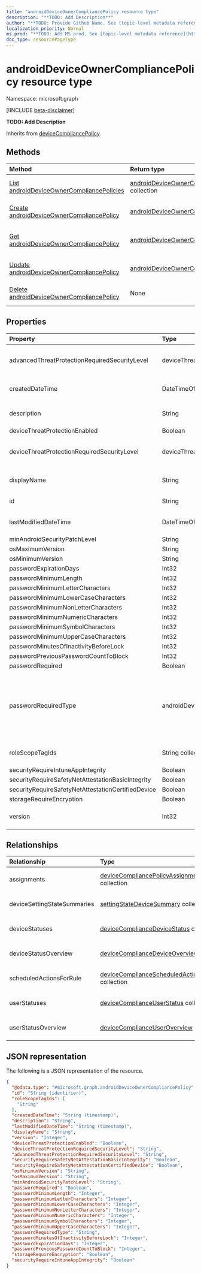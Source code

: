 ```yaml
---
title: "androidDeviceOwnerCompliancePolicy resource type"
description: "**TODO: Add Description**"
author: "**TODO: Provide Github Name. See [topic-level metadata reference](https://msgo.azurewebsites.net/add/document/guidelines/metadata.html#topic-level-metadata)**"
localization_priority: Normal
ms.prod: "**TODO: Add MS prod. See [topic-level metadata reference](https://msgo.azurewebsites.net/add/document/guidelines/metadata.html#topic-level-metadata)**"
doc_type: resourcePageType
---
```


# androidDeviceOwnerCompliancePolicy resource type

Namespace: microsoft.graph

[!INCLUDE [beta-disclaimer](../../includes/beta-disclaimer.md)]

**TODO: Add Description**


Inherits from [deviceCompliancePolicy](../resources/intune-devicecompliancepolicy.md).

## Methods
|Method|Return type|Description|
|:---|:---|:---|
|[List androidDeviceOwnerCompliancePolicies](../api/androiddeviceownercompliancepolicy-list.md)|[androidDeviceOwnerCompliancePolicy](../resources/androiddeviceownercompliancepolicy.md) collection|Get a list of the [androidDeviceOwnerCompliancePolicy](../resources/androiddeviceownercompliancepolicy.md) objects and their properties.|
|[Create androidDeviceOwnerCompliancePolicy](../api/androiddeviceownercompliancepolicy-create.md)|[androidDeviceOwnerCompliancePolicy](../resources/androiddeviceownercompliancepolicy.md)|Create a new [androidDeviceOwnerCompliancePolicy](../resources/androiddeviceownercompliancepolicy.md) object.|
|[Get androidDeviceOwnerCompliancePolicy](../api/androiddeviceownercompliancepolicy-get.md)|[androidDeviceOwnerCompliancePolicy](../resources/androiddeviceownercompliancepolicy.md)|Read the properties and relationships of an [androidDeviceOwnerCompliancePolicy](../resources/androiddeviceownercompliancepolicy.md) object.|
|[Update androidDeviceOwnerCompliancePolicy](../api/androiddeviceownercompliancepolicy-update.md)|[androidDeviceOwnerCompliancePolicy](../resources/androiddeviceownercompliancepolicy.md)|Update the properties of an [androidDeviceOwnerCompliancePolicy](../resources/androiddeviceownercompliancepolicy.md) object.|
|[Delete androidDeviceOwnerCompliancePolicy](../api/androiddeviceownercompliancepolicy-delete.md)|None|Deletes an [androidDeviceOwnerCompliancePolicy](../resources/androiddeviceownercompliancepolicy.md) object.|

## Properties
|Property|Type|Description|
|:---|:---|:---|
|advancedThreatProtectionRequiredSecurityLevel|deviceThreatProtectionLevel|**TODO: Add Description**. Possible values are: `unavailable`, `secured`, `low`, `medium`, `high`, `notSet`.|
|createdDateTime|DateTimeOffset|**TODO: Add Description** Inherited from [deviceCompliancePolicy](../resources/intune-devicecompliancepolicy.md).|
|description|String|**TODO: Add Description** Inherited from [deviceCompliancePolicy](../resources/intune-devicecompliancepolicy.md).|
|deviceThreatProtectionEnabled|Boolean|**TODO: Add Description**|
|deviceThreatProtectionRequiredSecurityLevel|deviceThreatProtectionLevel|**TODO: Add Description**. Possible values are: `unavailable`, `secured`, `low`, `medium`, `high`, `notSet`.|
|displayName|String|**TODO: Add Description** Inherited from [deviceCompliancePolicy](../resources/intune-devicecompliancepolicy.md).|
|id|String|**TODO: Add Description** Inherited from [entity](../resources/entity.md).|
|lastModifiedDateTime|DateTimeOffset|**TODO: Add Description** Inherited from [deviceCompliancePolicy](../resources/intune-devicecompliancepolicy.md).|
|minAndroidSecurityPatchLevel|String|**TODO: Add Description**|
|osMaximumVersion|String|**TODO: Add Description**|
|osMinimumVersion|String|**TODO: Add Description**|
|passwordExpirationDays|Int32|**TODO: Add Description**|
|passwordMinimumLength|Int32|**TODO: Add Description**|
|passwordMinimumLetterCharacters|Int32|**TODO: Add Description**|
|passwordMinimumLowerCaseCharacters|Int32|**TODO: Add Description**|
|passwordMinimumNonLetterCharacters|Int32|**TODO: Add Description**|
|passwordMinimumNumericCharacters|Int32|**TODO: Add Description**|
|passwordMinimumSymbolCharacters|Int32|**TODO: Add Description**|
|passwordMinimumUpperCaseCharacters|Int32|**TODO: Add Description**|
|passwordMinutesOfInactivityBeforeLock|Int32|**TODO: Add Description**|
|passwordPreviousPasswordCountToBlock|Int32|**TODO: Add Description**|
|passwordRequired|Boolean|**TODO: Add Description**|
|passwordRequiredType|androidDeviceOwnerRequiredPasswordType|**TODO: Add Description**. Possible values are: `deviceDefault`, `required`, `numeric`, `numericComplex`, `alphabetic`, `alphanumeric`, `alphanumericWithSymbols`, `lowSecurityBiometric`, `customPassword`.|
|roleScopeTagIds|String collection|**TODO: Add Description** Inherited from [deviceCompliancePolicy](../resources/intune-devicecompliancepolicy.md).|
|securityRequireIntuneAppIntegrity|Boolean|**TODO: Add Description**|
|securityRequireSafetyNetAttestationBasicIntegrity|Boolean|**TODO: Add Description**|
|securityRequireSafetyNetAttestationCertifiedDevice|Boolean|**TODO: Add Description**|
|storageRequireEncryption|Boolean|**TODO: Add Description**|
|version|Int32|**TODO: Add Description** Inherited from [deviceCompliancePolicy](../resources/intune-devicecompliancepolicy.md).|

## Relationships
|Relationship|Type|Description|
|:---|:---|:---|
|assignments|[deviceCompliancePolicyAssignment](../resources/intune-devicecompliancepolicyassignment.md) collection|**TODO: Add Description** Inherited from [deviceCompliancePolicy](../resources/devicecompliancepolicy.md)|
|deviceSettingStateSummaries|[settingStateDeviceSummary](../resources/intune-settingstatedevicesummary.md) collection|**TODO: Add Description** Inherited from [deviceCompliancePolicy](../resources/devicecompliancepolicy.md)|
|deviceStatuses|[deviceComplianceDeviceStatus](../resources/intune-devicecompliancedevicestatus.md) collection|**TODO: Add Description** Inherited from [deviceCompliancePolicy](../resources/devicecompliancepolicy.md)|
|deviceStatusOverview|[deviceComplianceDeviceOverview](../resources/intune-devicecompliancedeviceoverview.md)|**TODO: Add Description** Inherited from [deviceCompliancePolicy](../resources/devicecompliancepolicy.md)|
|scheduledActionsForRule|[deviceComplianceScheduledActionForRule](../resources/intune-devicecompliancescheduledactionforrule.md) collection|**TODO: Add Description** Inherited from [deviceCompliancePolicy](../resources/devicecompliancepolicy.md)|
|userStatuses|[deviceComplianceUserStatus](../resources/intune-devicecomplianceuserstatus.md) collection|**TODO: Add Description** Inherited from [deviceCompliancePolicy](../resources/devicecompliancepolicy.md)|
|userStatusOverview|[deviceComplianceUserOverview](../resources/intune-devicecomplianceuseroverview.md)|**TODO: Add Description** Inherited from [deviceCompliancePolicy](../resources/devicecompliancepolicy.md)|

## JSON representation
The following is a JSON representation of the resource.
<!-- {
  "blockType": "resource",
  "keyProperty": "id",
  "@odata.type": "microsoft.graph.androidDeviceOwnerCompliancePolicy",
  "baseType": "microsoft.graph.deviceCompliancePolicy",
  "openType": false
}
-->
``` json
{
  "@odata.type": "#microsoft.graph.androidDeviceOwnerCompliancePolicy",
  "id": "String (identifier)",
  "roleScopeTagIds": [
    "String"
  ],
  "createdDateTime": "String (timestamp)",
  "description": "String",
  "lastModifiedDateTime": "String (timestamp)",
  "displayName": "String",
  "version": "Integer",
  "deviceThreatProtectionEnabled": "Boolean",
  "deviceThreatProtectionRequiredSecurityLevel": "String",
  "advancedThreatProtectionRequiredSecurityLevel": "String",
  "securityRequireSafetyNetAttestationBasicIntegrity": "Boolean",
  "securityRequireSafetyNetAttestationCertifiedDevice": "Boolean",
  "osMinimumVersion": "String",
  "osMaximumVersion": "String",
  "minAndroidSecurityPatchLevel": "String",
  "passwordRequired": "Boolean",
  "passwordMinimumLength": "Integer",
  "passwordMinimumLetterCharacters": "Integer",
  "passwordMinimumLowerCaseCharacters": "Integer",
  "passwordMinimumNonLetterCharacters": "Integer",
  "passwordMinimumNumericCharacters": "Integer",
  "passwordMinimumSymbolCharacters": "Integer",
  "passwordMinimumUpperCaseCharacters": "Integer",
  "passwordRequiredType": "String",
  "passwordMinutesOfInactivityBeforeLock": "Integer",
  "passwordExpirationDays": "Integer",
  "passwordPreviousPasswordCountToBlock": "Integer",
  "storageRequireEncryption": "Boolean",
  "securityRequireIntuneAppIntegrity": "Boolean"
}
```

